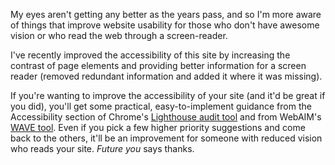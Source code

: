 <!--
.. title: Accessibility - the old gray mare, she ain't what she used to be
.. slug: accessibility-the-old-gray-mare-she-aint-what-she-used-to-be
.. date: 2018-10-06 17:34:51 UTC+10:00
.. tags: 
.. spellcheck_exceptions: WebAIM's,gray,aint,
.. category: 
.. link: 
.. description: 
.. type: text
-->

My eyes aren't getting any better as the years pass, and so I'm more aware of things that improve website usability for those who don't have awesome vision or who read the web through a screen-reader.

I've recently improved the accessibility of this site by increasing the contrast of page elements and providing better information for a screen reader (removed redundant information and added it where it was missing).

If you're wanting to improve the accessibility of your site (and it'd be great if you did), you'll get some practical, easy-to-implement guidance from the Accessibility section of Chrome's [Lighthouse audit tool](https://developers.google.com/web/tools/lighthouse/) and from WebAIM's [WAVE tool](http://wave.webaim.org). Even if you pick a few higher priority suggestions and come back to the others, it'll be an improvement for someone with reduced vision who reads your site. _Future you_ says thanks.

